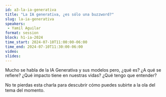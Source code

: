 ```yaml
---
id: a3-la-ia-generativa
title: "La IA generativa, ¿es sólo una buzzword?"
slug: la-ia-generativa
speakers:
 - Yamil Aguilar
format: session
block: h1-ia-2024
time_start: 2024-07-10T11:00:00-06:00
time_end: 2024-07-10T11:30:00-06:00
video:
slides:
---
```


Mucho se habla de la IA Generativa y sus modelos pero, ¿qué es? ¿A qué se refiere? ¿Qué impacto tiene en nuestras vidas? ¿Qué tengo que entender?

No te pierdas esta charla para descubrir cómo puedes subirte a la ola del tema del momento.
